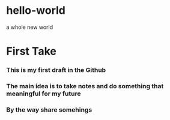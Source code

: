 # hello-world
a whole new world
# First Take

### This is my first draft in the Github

### The main idea is to take notes and do something that meaningful for my future

### By the way share somehings
